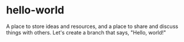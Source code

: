 # hello-world
A place to store ideas and resources, and a place to share and discuss things with others.
Let's create a branch that says, "Hello, world!"
